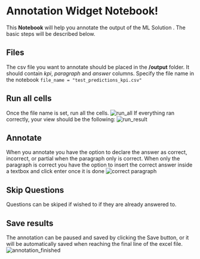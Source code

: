 # Annotation Widget Notebook!

This **Notebook** will help you annotate the output of the ML Solution . The basic steps will be described below.


## Files

The csv file you want to annotate should be placed in the **/output** folder. It should contain *kpi*, *paragraph* and *answer* columns.
Specify the file name in the notebook
`file_name = "test_predictions_kpi.csv"`

## Run all cells

Once the file name is set, run all the cells. 
![run_all](/images/01_run_all.png)
If everything ran correctly, your view should be the following:
![run_result](/images/02_run_view.png)
## Annotate

When you annotate you have the option to declare the answer as correct, incorrect, or partial when the paragraph only is correct.
When only the paragraph is correct you have the option to insert the correct answer inside a textbox and click enter once it is done
![correct paragraph](/images/03_correct_paragraph.png)
## Skip Questions

Questions can be skiped if wished to if they are already answered to.

## Save results

The annotation can be paused and saved by clicking the Save button, or it will be automatically saved when reaching the final line of the excel file.
![annotation_finished](/images/04_annotation_finished.png)
